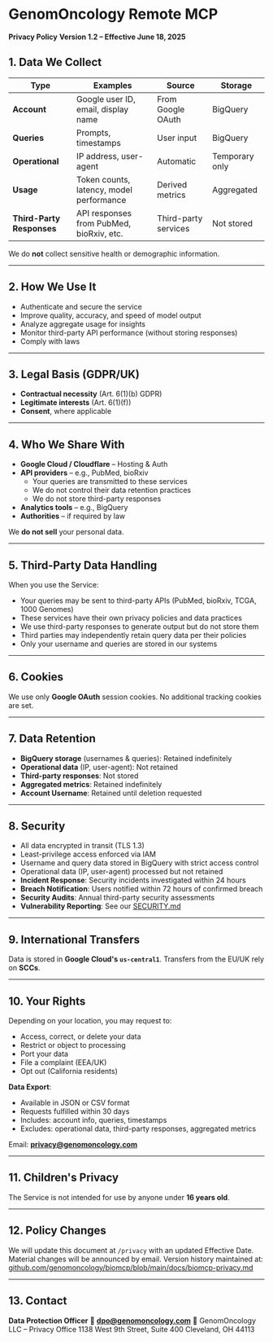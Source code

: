 # GenomOncology Remote MCP

**Privacy Policy**
**Version 1.2 – Effective June 18, 2025**

## 1. Data We Collect

| Type                      | Examples                                 | Source               | Storage        |
| ------------------------- | ---------------------------------------- | -------------------- | -------------- |
| **Account**               | Google user ID, email, display name      | From Google OAuth    | BigQuery       |
| **Queries**               | Prompts, timestamps                      | User input           | BigQuery       |
| **Operational**           | IP address, user-agent                   | Automatic            | Temporary only |
| **Usage**                 | Token counts, latency, model performance | Derived metrics      | Aggregated     |
| **Third-Party Responses** | API responses from PubMed, bioRxiv, etc. | Third-party services | Not stored     |

We do **not** collect sensitive health or demographic information.

---

## 2. How We Use It

- Authenticate and secure the service
- Improve quality, accuracy, and speed of model output
- Analyze aggregate usage for insights
- Monitor third-party API performance (without storing responses)
- Comply with laws

---

## 3. Legal Basis (GDPR/UK)

- **Contractual necessity** (Art. 6(1)(b) GDPR)
- **Legitimate interests** (Art. 6(1)(f))
- **Consent**, where applicable

---

## 4. Who We Share With

- **Google Cloud / Cloudflare** – Hosting & Auth
- **API providers** – e.g., PubMed, bioRxiv
  - Your queries are transmitted to these services
  - We do not control their data retention practices
  - We do not store third-party responses
- **Analytics tools** – e.g., BigQuery
- **Authorities** – if required by law

We **do not sell** your personal data.

---

## 5. Third-Party Data Handling

When you use the Service:

- Your queries may be sent to third-party APIs (PubMed, bioRxiv, TCGA, 1000 Genomes)
- These services have their own privacy policies and data practices
- We use third-party responses to generate output but do not store them
- Third parties may independently retain query data per their policies
- Only your username and queries are stored in our systems

---

## 6. Cookies

We use only **Google OAuth** session cookies.
No additional tracking cookies are set.

---

## 7. Data Retention

- **BigQuery storage** (usernames & queries): Retained indefinitely
- **Operational data** (IP, user-agent): Not retained
- **Third-party responses**: Not stored
- **Aggregated metrics**: Retained indefinitely
- **Account Username**: Retained until deletion requested

---

## 8. Security

- All data encrypted in transit (TLS 1.3)
- Least-privilege access enforced via IAM
- Username and query data stored in BigQuery with strict access control
- Operational data (IP, user-agent) processed but not retained
- **Incident Response**: Security incidents investigated within 24 hours
- **Breach Notification**: Users notified within 72 hours of confirmed breach
- **Security Audits**: Annual third-party security assessments
- **Vulnerability Reporting**: See our [SECURITY.md](https://github.com/genomoncology/biomcp/blob/main/docs/biomcp-security.md)

---

## 9. International Transfers

Data is stored in **Google Cloud's `us-central1`**.
Transfers from the EU/UK rely on **SCCs**.

---

## 10. Your Rights

Depending on your location, you may request to:

- Access, correct, or delete your data
- Restrict or object to processing
- Port your data
- File a complaint (EEA/UK)
- Opt out (California residents)

**Data Export**:

- Available in JSON or CSV format
- Requests fulfilled within 30 days
- Includes: account info, queries, timestamps
- Excludes: operational data, third-party responses, aggregated metrics

Email: **privacy@genomoncology.com**

---

## 11. Children's Privacy

The Service is not intended for use by anyone under **16 years old**.

---

## 12. Policy Changes

We will update this document at `/privacy` with an updated Effective Date.
Material changes will be announced by email.
Version history maintained at: [github.com/genomoncology/biomcp/blob/main/docs/biomcp-privacy.md](https://github.com/genomoncology/biomcp/blob/main/docs/biomcp-privacy.md)

---

## 13. Contact

**Data Protection Officer**
📧 **dpo@genomoncology.com**
📮 GenomOncology LLC – Privacy Office
1138 West 9th Street, Suite 400
Cleveland, OH 44113
